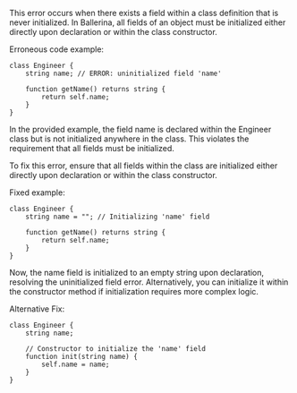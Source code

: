 This error occurs when there exists a field within a class definition that is never initialized. In Ballerina, all fields of an object must be initialized either directly upon declaration or within the class constructor.

Erroneous code example:
```
class Engineer {
    string name; // ERROR: uninitialized field 'name'

    function getName() returns string {
        return self.name;
    }
}
```
In the provided example, the field name is declared within the Engineer class but is not initialized anywhere in the class. This violates the requirement that all fields must be initialized.

To fix this error, ensure that all fields within the class are initialized either directly upon declaration or within the class constructor.

Fixed example:
```
class Engineer {
    string name = ""; // Initializing 'name' field

    function getName() returns string {
        return self.name;
    }
}
```

Now, the name field is initialized to an empty string upon declaration, resolving the uninitialized field error. Alternatively, you can initialize it within the constructor method if initialization requires more complex logic.

Alternative Fix:
```
class Engineer {
    string name;

    // Constructor to initialize the 'name' field
    function init(string name) {
        self.name = name;
    }
}
```